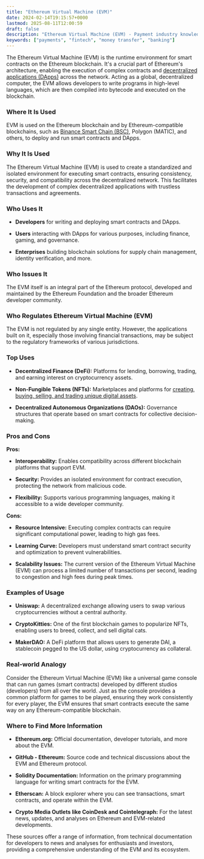 ```yaml
---
title: "Ethereum Virtual Machine (EVM)"
date: 2024-02-14T19:15:57+0000
lastmod: 2025-08-11T12:00:59
draft: false
description: "Ethereum Virtual Machine (EVM) - Payment industry knowledge and insights"
keywords: ["payments", "fintech", "money transfer", "banking"]
---
```


The Ethereum Virtual Machine (EVM) is the runtime environment for smart contracts on the Ethereum blockchain. It's a crucial part of Ethereum's architecture, enabling the execution of complex contracts and [decentralized applications (DApps)](https://faisalkhanllc.xyz/resources/payments-wiki/d/decentralized-applications-dapps/) across the network. Acting as a global, decentralized computer, the EVM allows developers to write programs in high-level languages, which are then compiled into bytecode and executed on the blockchain.

### Where It Is Used

EVM is used on the Ethereum blockchain and by Ethereum-compatible blockchains, such as [Binance Smart Chain (BSC)](https://faisalkhanllc.xyz/resources/payments-wiki/b/binance-smart-chain-bsc/), Polygon (MATIC), and others, to deploy and run smart contracts and DApps.

### Why It Is Used

The Ethereum Virtual Machine (EVM) is used to create a standardized and isolated environment for executing smart contracts, ensuring consistency, security, and compatibility across the decentralized network. This facilitates the development of complex decentralized applications with trustless transactions and agreements.

### Who Uses It

- **Developers** for writing and deploying smart contracts and DApps.

- **Users** interacting with DApps for various purposes, including finance, gaming, and governance.

- **Enterprises** building blockchain solutions for supply chain management, identity verification, and more.

### Who Issues It

The EVM itself is an integral part of the Ethereum protocol, developed and maintained by the Ethereum Foundation and the broader Ethereum developer community.

### Who Regulates Ethereum Virtual Machine (EVM)

The EVM is not regulated by any single entity. However, the applications built on it, especially those involving financial transactions, may be subject to the regulatory frameworks of various jurisdictions.

### Top Uses

- **Decentralized Finance (DeFi):** Platforms for lending, borrowing, trading, and earning interest on cryptocurrency assets.

- **Non-Fungible Tokens (NFTs):** Marketplaces and platforms for [creating, buying, selling, and trading unique digital assets](https://faisalkhanllc.xyz/resources/payments-wiki/n/nft-non-fungible-tokens/).

- **Decentralized Autonomous Organizations (DAOs):** Governance structures that operate based on smart contracts for collective decision-making.

### Pros and Cons

**Pros:**

- **Interoperability:** Enables compatibility across different blockchain platforms that support EVM.

- **Security:** Provides an isolated environment for contract execution, protecting the network from malicious code.

- **Flexibility:** Supports various programming languages, making it accessible to a wide developer community.

**Cons:**

- **Resource Intensive:** Executing complex contracts can require significant computational power, leading to high gas fees.

- **Learning Curve:** Developers must understand smart contract security and optimization to prevent vulnerabilities.

- **Scalability Issues:** The current version of the Ethereum Virtual Machine (EVM) can process a limited number of transactions per second, leading to congestion and high fees during peak times.

### Examples of Usage

- **Uniswap:** A decentralized exchange allowing users to swap various cryptocurrencies without a central authority.

- **CryptoKitties:** One of the first blockchain games to popularize NFTs, enabling users to breed, collect, and sell digital cats.

- **MakerDAO:** A DeFi platform that allows users to generate DAI, a stablecoin pegged to the US dollar, using cryptocurrency as collateral.

### Real-world Analogy

Consider the Ethereum Virtual Machine (EVM) like a universal game console that can run games (smart contracts) developed by different studios (developers) from all over the world. Just as the console provides a common platform for games to be played, ensuring they work consistently for every player, the EVM ensures that smart contracts execute the same way on any Ethereum-compatible blockchain.

### Where to Find More Information

- **Ethereum.org:** Official documentation, developer tutorials, and more about the EVM.

- **GitHub - Ethereum:** Source code and technical discussions about the EVM and Ethereum protocol.

- **Solidity Documentation:** Information on the primary programming language for writing smart contracts for the EVM.

- **Etherscan:** A block explorer where you can see transactions, smart contracts, and operate within the EVM.

- **Crypto Media Outlets like CoinDesk and Cointelegraph:** For the latest news, updates, and analyses on Ethereum and EVM-related developments.

These sources offer a range of information, from technical documentation for developers to news and analyses for enthusiasts and investors, providing a comprehensive understanding of the EVM and its ecosystem.